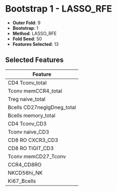 # Bootstrap 1 - LASSO_RFE

- **Outer Fold**: 9
- **Bootstrap**: 1
- **Method**: LASSO_RFE
- **Fold Seed**: 50
- **Features Selected**: 13

## Selected Features

| Feature |
|---------|
| CD4 Tconv_total |
| Tconv memCCR4_total |
| Treg naive_total |
| Bcells CD27negIgDneg_total |
| Bcells memory_total |
| CD4 Tconv_CD3 |
| Tconv naive_CD3 |
| CD8 RO CXCR3_CD3 |
| CD8 RO TIGIT_CD3 |
| Tconv memCD27_Tconv |
| CCR4_CD8RO |
| NKCD56hi_NK |
| Ki67_Bcells |
